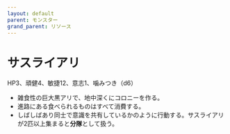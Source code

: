 ```yaml
---
layout: default
parent: モンスター
grand_parent: リソース
---
```


# サスライアリ

HP3、頑健4、敏捷12、意志1、噛みつき（d6）

- 雑食性の巨大黒アリで、地中深くにコロニーを作る。
- 進路にある食べられるものはすべて消費する。
- しばしばあり同士で意識を共有しているかのように行動する。サスライアリが2匹以上集まると**分隊**として扱う。
